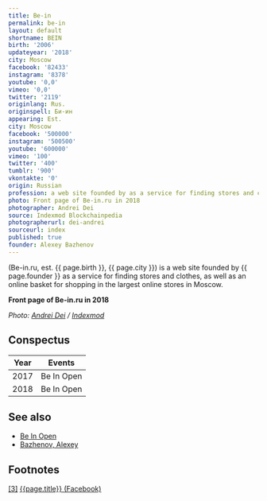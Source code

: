 ```yaml
---
title: Be-in
permalink: be-in
layout: default
shortname: BEIN
birth: '2006'
updateyear: '2018'
city: Moscow
facebook: '82433'
instagram: '8378'
youtube: '0,0'
vimeo: '0,0'
twitter: '2119'
originlang: Rus.
originspell: Би-ин
appearing: Est.
city: Moscow
facebook: '500000'
instagram: '500500'
youtube: '600000'
vimeo: '100'
twitter: '400'
tumblr: '900'
vkontakte: '0'
origin: Russian
profession: a web site founded by as a service for finding stores and clothes, as well as an online basket for shopping in the largest online stores in Moscow
photo: Front page of Be-in.ru in 2018
photographer: Andrei Dei
source: Indexmod Blockchainpedia
photographerurl: dei-andrei
sourceurl: index
published: true
founder: Alexey Bazhenov
---
```


(Be-in.ru, est. {{ page.birth }}, {{ page.city }}) is a web site founded by {{ page.founder }}  as a service for finding stores and clothes, as well as an online basket for shopping in the largest online stores in Moscow.

**Front page of Be-in.ru in 2018**

*Photo: [Andrei Dei](index) / [Indexmod](index)*

## Сonspectus

|Year|Events|
|-|-|
|2017|Be In Open|
|2018|Be In Open|

## See also

+ [Be In Open](be-in-open)
+ [Bazhenov, Alexey](bazhenov-alexey)

## Footnotes

[[3]](#a3) <span id="f3"></span> [{{page.title}} (Facebook)](https://www.facebook.com/beinru/)
